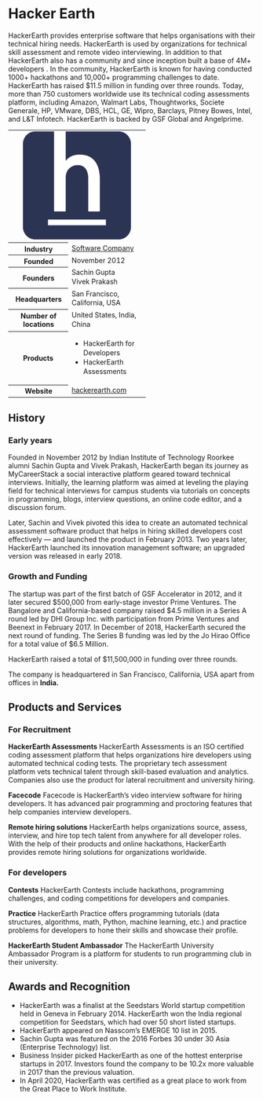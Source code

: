 # Hacker Earth

HackerEarth provides enterprise software that helps organisations with their technical hiring needs. HackerEarth is used by organizations for technical skill assessment and remote video interviewing. In addition to that HackerEarth also has a community and since inception built a base of 4M+ developers . In the community, HackerEarth is known for having conducted 1000+ hackathons and 10,000+ programming challenges to date. HackerEarth has raised $11.5 million in funding over three rounds. Today, more than 750 customers worldwide use its technical coding assessments platform, including Amazon, Walmart Labs, Thoughtworks, Societe Generale, HP, VMware, DBS, HCL, GE, Wipro, Barclays, Pitney Bowes, Intel, and L&T Infotech. HackerEarth is backed by GSF Global and Angelprime.

<table style="width:20em">
  <tbody>
    <tr>
      <td colspan="2" style="text-align:center">
        <a href="https://github.com/JayantGoel001/Hacker-Earth/blob/master/HackerEarth.png" class="image">
          <img alt="HackerEarth logo.png" src="https://github.com/JayantGoel001/Hacker-Earth/blob/master/HackerEarth.png" decoding="async" width="220" height="220" srcset="//upload.wikimedia.org/wikipedia/commons/thumb/e/e8/HackerEarth_logo.png/330px-HackerEarth_logo.png 1.5x, //upload.wikimedia.org/wikipedia/commons/thumb/e/e8/HackerEarth_logo.png/440px-HackerEarth_logo.png 2x" data-file-width="1000" data-file-height="1000">
        </a>
      </td>
    </tr>
    <tr>
      <th scope="row" style="padding-right: 0.4em;">Industry</th>
      <td class="category" style="line-height: 1.35em;">
        <a href="https://en.wikipedia.org/wiki/Software_company" class="mw-redirect" title="Software Company">Software Company</a>
      </td>
    </tr>
    <tr>
      <th scope="row" style="padding-right: 0.4em;">Founded</th>
      <td style="line-height: 1.35em;">November 2012</td>
    </tr>
    <tr>
      <th scope="row" style="padding-right: 0.4em;">Founders</th>
      <td class="agent" style="line-height: 1.35em;">Sachin Gupta<br>Vivek Prakash</td>
    </tr>
    <tr>
      <th scope="row" style="padding-right: 0.4em;">Headquarters</th>
      <td class="adr" style="line-height: 1.35em;">
        <div style="display: inline;" class="locality">San Francisco, California</div>, 
        <div style="display: inline;" class="country-name">USA</div>
      </td>
    </tr>
    <tr>
      <th scope="row" style="padding-right: 0.4em;">
        <div style="display:inline-block; padding:0.1em 0;line-height:1.2em;">Number of locations</div>
      </th>
      <td style="line-height: 1.35em;">United States, India, China</td></tr><tr><th scope="row" style="padding-right: 0.5em;">Products</th><td style="line-height: 1.35em;">
    <div class="plainlist">
<ul>
  <li>HackerEarth for Developers</li>
<li>HackerEarth Assessments</li>
      </ul>
</div>
    </td>
    </tr>
    <tr>
      <th scope="row" style="padding-right: 0.4em;">Website</th>
      <td style="line-height: 1.35em;">
        <span class="url"><a rel="nofollow" class="external text" href="http://hackerearth.com">hackerearth<wbr>.com</a>
        </span>
      </td>
    </tr>
  </tbody>
</table>

## History
### Early years
Founded in November 2012 by Indian Institute of Technology Roorkee alumni Sachin Gupta and Vivek Prakash, HackerEarth began its journey as MyCareerStack a social interactive platform geared toward technical interviews. Initially, the learning platform was aimed at leveling the playing field for technical interviews for campus students via tutorials on concepts in programming, blogs, interview questions, an online code editor, and a discussion forum.

Later, Sachin and Vivek pivoted this idea to create an automated technical assessment software product that helps in hiring skilled developers cost effectively — and launched the product in February 2013. Two years later, HackerEarth launched its innovation management software; an upgraded version was released in early 2018.

### Growth and Funding
The startup was part of the first batch of GSF Accelerator in 2012, and it later secured $500,000 from early-stage investor Prime Ventures. The Bangalore and California-based company raised $4.5 million in a Series A round led by DHI Group Inc. with participation from Prime Ventures and Beenext in February 2017. In December of 2018, HackerEarth secured the next round of funding. The Series B funding was led by the Jo Hirao Office for a total value of $6.5 Million.

HackerEarth raised a total of $11,500,000 in funding over three rounds.

The company is headquartered in San Francisco, California, USA apart from offices in **India.**


## Products and Services
### For Recruitment
**HackerEarth Assessments**
HackerEarth Assessments is an ISO certified coding assessment platform that helps organizations hire developers using automated technical coding tests. The proprietary tech assessment platform vets technical talent through skill-based evaluation and analytics. Companies also use the product for lateral recruitment and university hiring.

**Facecode**
Facecode is HackerEarth’s video interview software for hiring developers. It has advanced pair programming and proctoring features that help companies interview developers.

**Remote hiring solutions**
HackerEarth helps organizations source, assess, interview, and hire top tech talent from anywhere for all developer roles. With the help of their products and online hackathons, HackerEarth provides remote hiring solutions for organizations worldwide.

### For developers
**Contests**
HackerEarth Contests include hackathons, programming challenges, and coding competitions for developers and companies.

**Practice**
HackerEarth Practice offers programming tutorials (data structures, algorithms, math, Python, machine learning, etc.) and practice problems for developers to hone their skills and showcase their profile.

**HackerEarth Student Ambassador**
The HackerEarth University Ambassador Program is a platform for students to run programming club in their university.

## Awards and Recognition
* HackerEarth was a finalist at the Seedstars World startup competition held in Geneva in February 2014. HackerEarth won the India regional competition for Seedstars, which had over 50 short listed startups.
* HackerEarth appeared on Nasscom’s EMERGE 10 list in 2015.
* Sachin Gupta was featured on the 2016 Forbes 30 under 30 Asia (Enterprise Technology) list.
* Business Insider picked HackerEarth as one of the hottest enterprise startups in 2017. Investors found the company to be 10.2x more valuable in 2017 than the previous valuation.
* In April 2020, HackerEarth was certified as a great place to work from the Great Place to Work Institute.
